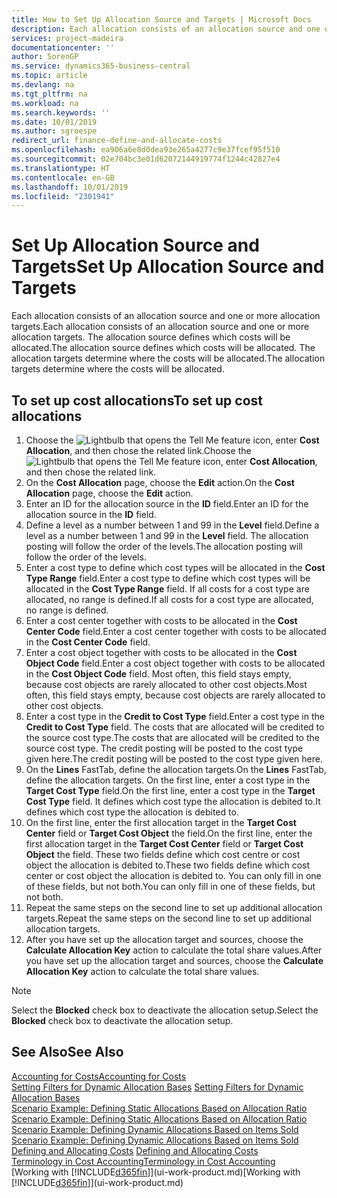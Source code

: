 ```yaml
---
title: How to Set Up Allocation Source and Targets | Microsoft Docs
description: Each allocation consists of an allocation source and one or more allocation targets. The allocation source defines which costs will be allocated. The allocation targets determine where the costs will be allocated.
services: project-madeira
documentationcenter: ''
author: SorenGP
ms.service: dynamics365-business-central
ms.topic: article
ms.devlang: na
ms.tgt_pltfrm: na
ms.workload: na
ms.search.keywords: ''
ms.date: 10/01/2019
ms.author: sgroespe
redirect_url: finance-define-and-allocate-costs
ms.openlocfilehash: ea906a6e8d0dea93e265a4277c9e37fcef95f510
ms.sourcegitcommit: 02e704bc3e01d62072144919774f1244c42827e4
ms.translationtype: HT
ms.contentlocale: en-GB
ms.lasthandoff: 10/01/2019
ms.locfileid: "2301941"
---
```

# <a name="set-up-allocation-source-and-targets"></a><span data-ttu-id="0368b-105">Set Up Allocation Source and Targets</span><span class="sxs-lookup"><span data-stu-id="0368b-105">Set Up Allocation Source and Targets</span></span>
<span data-ttu-id="0368b-106">Each allocation consists of an allocation source and one or more allocation targets.</span><span class="sxs-lookup"><span data-stu-id="0368b-106">Each allocation consists of an allocation source and one or more allocation targets.</span></span> <span data-ttu-id="0368b-107">The allocation source defines which costs will be allocated.</span><span class="sxs-lookup"><span data-stu-id="0368b-107">The allocation source defines which costs will be allocated.</span></span> <span data-ttu-id="0368b-108">The allocation targets determine where the costs will be allocated.</span><span class="sxs-lookup"><span data-stu-id="0368b-108">The allocation targets determine where the costs will be allocated.</span></span>  

## <a name="to-set-up-cost-allocations"></a><span data-ttu-id="0368b-109">To set up cost allocations</span><span class="sxs-lookup"><span data-stu-id="0368b-109">To set up cost allocations</span></span>  
1.  <span data-ttu-id="0368b-110">Choose the ![Lightbulb that opens the Tell Me feature](media/ui-search/search_small.png "Tell me what you want to do") icon, enter **Cost Allocation**, and then chose the related link.</span><span class="sxs-lookup"><span data-stu-id="0368b-110">Choose the ![Lightbulb that opens the Tell Me feature](media/ui-search/search_small.png "Tell me what you want to do") icon, enter **Cost Allocation**, and then chose the related link.</span></span>  
2.  <span data-ttu-id="0368b-111">On the **Cost Allocation** page, choose the **Edit** action.</span><span class="sxs-lookup"><span data-stu-id="0368b-111">On the **Cost Allocation** page, choose the **Edit** action.</span></span>  
3.  <span data-ttu-id="0368b-112">Enter an ID for the allocation source in the **ID** field.</span><span class="sxs-lookup"><span data-stu-id="0368b-112">Enter an ID for the allocation source in the **ID** field.</span></span>  
4.  <span data-ttu-id="0368b-113">Define a level as a number between 1 and 99 in the **Level** field.</span><span class="sxs-lookup"><span data-stu-id="0368b-113">Define a level as a number between 1 and 99 in the **Level** field.</span></span> <span data-ttu-id="0368b-114">The allocation posting will follow the order of the levels.</span><span class="sxs-lookup"><span data-stu-id="0368b-114">The allocation posting will follow the order of the levels.</span></span>  
5.  <span data-ttu-id="0368b-115">Enter a cost type to define which cost types will be allocated in the **Cost Type Range** field.</span><span class="sxs-lookup"><span data-stu-id="0368b-115">Enter a cost type to define which cost types will be allocated in the **Cost Type Range** field.</span></span> <span data-ttu-id="0368b-116">If all costs for a cost type are allocated, no range is defined.</span><span class="sxs-lookup"><span data-stu-id="0368b-116">If all costs for a cost type are allocated, no range is defined.</span></span>  
6.  <span data-ttu-id="0368b-117">Enter a cost center together with costs to be allocated in the **Cost Center Code** field.</span><span class="sxs-lookup"><span data-stu-id="0368b-117">Enter a cost center together with costs to be allocated in the **Cost Center Code** field.</span></span>  
7.  <span data-ttu-id="0368b-118">Enter a cost object together with costs to be allocated in the **Cost Object Code** field.</span><span class="sxs-lookup"><span data-stu-id="0368b-118">Enter a cost object together with costs to be allocated in the **Cost Object Code** field.</span></span> <span data-ttu-id="0368b-119">Most often, this field stays empty, because cost objects are rarely allocated to other cost objects.</span><span class="sxs-lookup"><span data-stu-id="0368b-119">Most often, this field stays empty, because cost objects are rarely allocated to other cost objects.</span></span>  
8.  <span data-ttu-id="0368b-120">Enter a cost type in the **Credit to Cost Type** field.</span><span class="sxs-lookup"><span data-stu-id="0368b-120">Enter a cost type in the **Credit to Cost Type** field.</span></span> <span data-ttu-id="0368b-121">The costs that are allocated will be credited to the source cost type.</span><span class="sxs-lookup"><span data-stu-id="0368b-121">The costs that are allocated will be credited to the source cost type.</span></span> <span data-ttu-id="0368b-122">The credit posting will be posted to the cost type given here.</span><span class="sxs-lookup"><span data-stu-id="0368b-122">The credit posting will be posted to the cost type given here.</span></span>  
9. <span data-ttu-id="0368b-123">On the **Lines** FastTab, define the allocation targets.</span><span class="sxs-lookup"><span data-stu-id="0368b-123">On the **Lines** FastTab, define the allocation targets.</span></span> <span data-ttu-id="0368b-124">On the first line, enter a cost type in the **Target Cost Type** field.</span><span class="sxs-lookup"><span data-stu-id="0368b-124">On the first line, enter a cost type in the **Target Cost Type** field.</span></span> <span data-ttu-id="0368b-125">It defines which cost type the allocation is debited to.</span><span class="sxs-lookup"><span data-stu-id="0368b-125">It defines which cost type the allocation is debited to.</span></span>  
10. <span data-ttu-id="0368b-126">On the first line, enter the first allocation target in the **Target Cost Center** field or **Target Cost Object** the field.</span><span class="sxs-lookup"><span data-stu-id="0368b-126">On the first line, enter the first allocation target in the **Target Cost Center** field or **Target Cost Object** the field.</span></span> <span data-ttu-id="0368b-127">These two fields define which cost centre or cost object the allocation is debited to.</span><span class="sxs-lookup"><span data-stu-id="0368b-127">These two fields define which cost center or cost object the allocation is debited to.</span></span> <span data-ttu-id="0368b-128">You can only fill in one of these fields, but not both.</span><span class="sxs-lookup"><span data-stu-id="0368b-128">You can only fill in one of these fields, but not both.</span></span>  
11. <span data-ttu-id="0368b-129">Repeat the same steps on the second line to set up additional allocation targets.</span><span class="sxs-lookup"><span data-stu-id="0368b-129">Repeat the same steps on the second line to set up additional allocation targets.</span></span>  
12. <span data-ttu-id="0368b-130">After you have set up the allocation target and sources, choose the **Calculate Allocation Key** action to calculate the total share values.</span><span class="sxs-lookup"><span data-stu-id="0368b-130">After you have set up the allocation target and sources, choose the **Calculate Allocation Key** action to calculate the total share values.</span></span>  

> [!NOTE]  
>  <span data-ttu-id="0368b-131">Select the **Blocked** check box to deactivate the allocation setup.</span><span class="sxs-lookup"><span data-stu-id="0368b-131">Select the **Blocked** check box to deactivate the allocation setup.</span></span>  

## <a name="see-also"></a><span data-ttu-id="0368b-132">See Also</span><span class="sxs-lookup"><span data-stu-id="0368b-132">See Also</span></span>  
[<span data-ttu-id="0368b-133">Accounting for Costs</span><span class="sxs-lookup"><span data-stu-id="0368b-133">Accounting for Costs</span></span>](finance-manage-cost-accounting.md)  
 <span data-ttu-id="0368b-134">[Setting Filters for Dynamic Allocation Bases](finance-setting-filters-for-dynamic-allocation-bases.md) </span><span class="sxs-lookup"><span data-stu-id="0368b-134">[Setting Filters for Dynamic Allocation Bases](finance-setting-filters-for-dynamic-allocation-bases.md) </span></span>  
 <span data-ttu-id="0368b-135">[Scenario Example: Defining Static Allocations Based on Allocation Ratio](finance-scenario-example-defining-static-allocations-based-on-allocation-ratio.md) </span><span class="sxs-lookup"><span data-stu-id="0368b-135">[Scenario Example: Defining Static Allocations Based on Allocation Ratio](finance-scenario-example-defining-static-allocations-based-on-allocation-ratio.md) </span></span>  
 <span data-ttu-id="0368b-136">[Scenario Example: Defining Dynamic Allocations Based on Items Sold](finance-scenario-example-defining-dynamic-allocations-based-on-items-sold.md) </span><span class="sxs-lookup"><span data-stu-id="0368b-136">[Scenario Example: Defining Dynamic Allocations Based on Items Sold](finance-scenario-example-defining-dynamic-allocations-based-on-items-sold.md) </span></span>  
 <span data-ttu-id="0368b-137">[Defining and Allocating Costs](finance-define-and-allocate-costs.md) </span><span class="sxs-lookup"><span data-stu-id="0368b-137">[Defining and Allocating Costs](finance-define-and-allocate-costs.md) </span></span>  
 [<span data-ttu-id="0368b-138">Terminology in Cost Accounting</span><span class="sxs-lookup"><span data-stu-id="0368b-138">Terminology in Cost Accounting</span></span>](finance-terminology-in-cost-accounting.md)  
 <span data-ttu-id="0368b-139">[Working with [!INCLUDE[d365fin](includes/d365fin_md.md)]](ui-work-product.md)</span><span class="sxs-lookup"><span data-stu-id="0368b-139">[Working with [!INCLUDE[d365fin](includes/d365fin_md.md)]](ui-work-product.md)</span></span>
